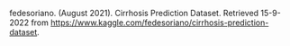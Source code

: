 fedesoriano. (August 2021). Cirrhosis Prediction Dataset. Retrieved 15-9-2022 from https://www.kaggle.com/fedesoriano/cirrhosis-prediction-dataset.